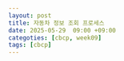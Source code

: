 ```yaml
---
layout: post
title: 자동차 정보 조회 프로세스
date: 2025-05-29  09:00 +09:00
categoties: [cbcp, week09]
tags: [cbcp]
---
```


